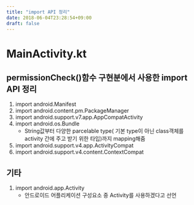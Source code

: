 ```yaml
---
title: "import API 정리"
date: 2018-06-04T23:28:54+09:00
draft: false
---
```

# MainActivity.kt
## permissionCheck()함수 구현분에서 사용한 import API 정리 

1. import android.Manifest
2. import android.content.pm.PackageManager
3. import android.support.v7.app.AppCompatActivity
4. import android.os.Bundle
    * String값부터 다양한 parcelable type( 기본 type이 아닌 class객체를 activity 간에 주고 받기 위한 타입)까지 mapping해줌 
5. import android.support.v4.app.ActivityCompat
6. import android.support.v4.content.ContextCompat


## 기타
1. import android.app.Activity
    * 안드로이드 어플리케이션 구성요소 중 Activity를 사용하겠다고 선언
